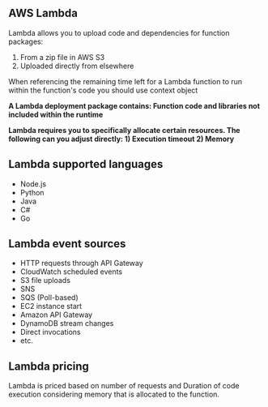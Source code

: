 AWS Lambda
-----------


Lambda allows you to upload code and dependencies for function
 packages: 
 1) From a zip file in AWS S3  
 2)  Uploaded directly from elsewhere


When referencing the remaining time left for a 
Lambda function to run within the function's code 
you should use context object

 **A Lambda deployment package contains: Function code and libraries
  not included within the runtime**   
  
**Lambda requires you to specifically allocate certain resources. The following can you adjust directly: 1) Execution timeout 2) Memory**
  
## Lambda supported languages 
* Node.js
* Python 
* Java 
* C#
* Go
    
## Lambda event sources 
* HTTP requests through API Gateway
* CloudWatch scheduled events
* S3 file uploads
* SNS
* SQS (Poll-based)
* EC2 instance start
* Amazon API Gateway
* DynamoDB stream changes
* Direct invocations
* etc.  
  
## Lambda pricing

Lambda is priced based on number of requests and Duration 
of code execution considering memory that is allocated to the function.


